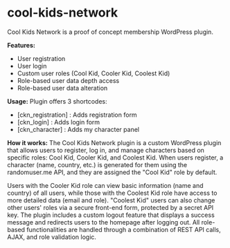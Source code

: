 # cool-kids-network

Cool Kids Network is a proof of concept membership WordPress plugin.

**Features:**
- User registration
- User login
- Custom user roles (Cool Kid, Cooler Kid, Coolest Kid)
- Role-based user data depth access
- Role-based user data alteration

**Usage:**
Plugin offers 3 shortcodes:
- [ckn_registration] : Adds registration form
- [ckn_login] : Adds login form
- [ckn_character] : Adds my character panel

**How it works:**
The Cool Kids Network plugin is a custom WordPress plugin that allows users to register, log in, and manage characters based on specific roles: Cool Kid, Cooler Kid, and Coolest Kid. When users register, a character (name, country, etc.) is generated for them using the randomuser.me API, and they are assigned the "Cool Kid" role by default.

Users with the Cooler Kid role can view basic information (name and country) of all users, while those with the Coolest Kid role have access to more detailed data (email and role). "Coolest Kid" users can also change other users' roles via a secure front-end form, protected by a secret API key. The plugin includes a custom logout feature that displays a success message and redirects users to the homepage after logging out. All role-based functionalities are handled through a combination of REST API calls, AJAX, and role validation logic.
